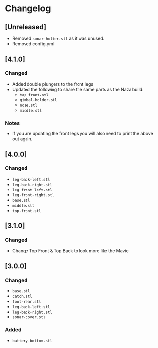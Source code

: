 # Changelog

## [Unreleased]
- Removed `sonar-holder.stl` as it was unused.
- Removed config.yml


## [4.1.0]
### Changed
- Added double plungers to the front legs
- Updated the following to share the same parts as the Naza build: 
	- `top-front.stl`
	- `gimbal-holder.stl`
	- `nose.stl`
	- `middle.stl`

### Notes
- If you are updating the front legs you will also need to print the above out again.


## [4.0.0]
### Changed
- `leg-back-left.stl`
- `leg-back-right.stl`
- `leg-front-left.stl`
- `leg-front-right.stl`
- `base.stl`
- `middle.slt`
- `top-front.stl`


## [3.1.0]
### Changed
- Change Top Front & Top Back to look more like the Mavic

## [3.0.0]
### Changed
- `base.stl`
- `catch.stl`
- `foot-rear.stl`
- `leg-back-left.stl`
- `leg-back-right.stl`
- `sonar-cover.stl`

### Added
- `battery-bottom.stl`